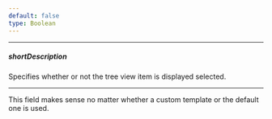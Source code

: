 ```yaml
---
default: false
type: Boolean
---
```

---
##### shortDescription
Specifies whether or not the tree view item is displayed selected.

---
This field makes sense no matter whether a custom template or the default one is used.